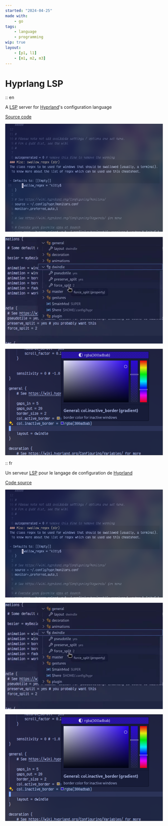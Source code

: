 ```yaml
---
started: "2024-04-25"
made with:
    - go
tags:
    - language
    - programming
wip: true
layout:
    - [p1, l1]
    - [m1, m2, m3]
---
```


# Hyprlang LSP

:: en

A [LSP](https://en.wikipedia.org/wiki/Language_Server_Protocol) server for [Hyprland](https://hyprland.org)'s configuration language

[Source code](https://github.com/ewen-lbh/hyprlang-lsp.git)

![](../demo-hover.png)

![](../demo-symbols.png)

![](../demo-colors.png)


:: fr

Un serveur [LSP](https://en.wikipedia.org/wiki/Language_Server_Protocol) pour le langage de configuration de [Hyprland](https://hyprland.org)

[Code source](https://github.com/ewen-lbh/hyprlang-lsp.git)

![](../demo-hover.png)

![](../demo-symbols.png)

![](../demo-colors.png)
